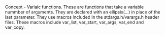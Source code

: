 Concept - Variaic functions.
These are functions that take a variable nummber of arguments.
They are declared with an ellipsis(...) in place of the last parameter.
They use macros included in the stdargs.h/varargs.h header files.
These macros include var_list, var_start, var_args, var_end and var_copy.
